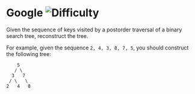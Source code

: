 # Google ![Difficulty](https://img.shields.io/badge/-MEDIUM-yellow)
	
Given the sequence of keys visited by a postorder traversal of a binary search tree, reconstruct the tree.
	
For example, given the sequence `2, 4, 3, 8, 7, 5`, you should construct the following tree:
	
```
    5
   / \
  3   7
 / \   \
2   4   8
```
	
